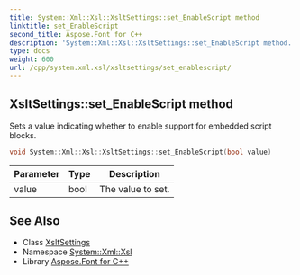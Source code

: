 ```yaml
---
title: System::Xml::Xsl::XsltSettings::set_EnableScript method
linktitle: set_EnableScript
second_title: Aspose.Font for C++
description: 'System::Xml::Xsl::XsltSettings::set_EnableScript method. Sets a value indicating whether to enable support for embedded script blocks in C++.'
type: docs
weight: 600
url: /cpp/system.xml.xsl/xsltsettings/set_enablescript/
---
```

## XsltSettings::set_EnableScript method


Sets a value indicating whether to enable support for embedded script blocks.

```cpp
void System::Xml::Xsl::XsltSettings::set_EnableScript(bool value)
```


| Parameter | Type | Description |
| --- | --- | --- |
| value | bool | The value to set. |

## See Also

* Class [XsltSettings](../)
* Namespace [System::Xml::Xsl](../../)
* Library [Aspose.Font for C++](../../../)
